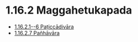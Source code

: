 # 1.16.2 Maggahetukapada

* [1.16.2.1--6 Paṭiccādivāra](1.16.2/1.16.2.1--6.md)
* [1.16.2.7 Pañhāvāra](1.16.2/1.16.2.7.md)
